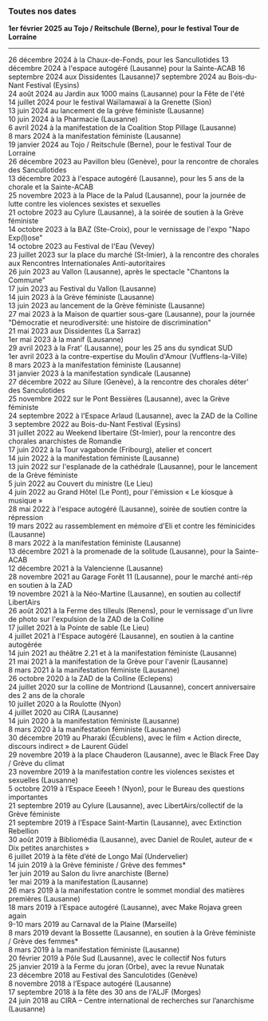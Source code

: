 ### Toutes nos dates

  
**1er février 2025 au Tojo / Reitschule (Berne), pour le festival Tour de Lorraine**


*****
26 décembre 2024 à la Chaux-de-Fonds, pour les Sancullotides
13 décembre 2024 à l'espace autogéré (Lausanne) pour la Sainte-ACAB
16 septembre 2024 aux Dissidentes (Lausanne)7 septembre 2024 au Bois-du-Nant Festival (Eysins)  
24 août 2024 au Jardin aux 1000 mains (Lausanne) pour la Fête de l'été  
14 juillet 2024 pour le festival Waïlamawaï à la Grenette (Sion)  
13 juin 2024 au lancement de la grève féministe (Lausanne)  
10 juin 2024 à la Pharmacie (Lausanne)  
6 avril 2024 à la manifestation de la Coalition Stop Pillage
(Lausanne)  
8 mars 2024 à la manifestation féministe (Lausanne)  
19 janvier 2024 au Tojo / Reitschule (Berne), pour le festival Tour de
Lorraine  
26 décembre 2023 au Pavillon bleu (Genève), pour la rencontre de
chorales des Sancullotides  
13 décembre 2023 à l'espace autogéré (Lausanne), pour les 5 ans de la
chorale et la Sainte-ACAB  
25 novembre 2023 à la Place de la Palud (Lausanne), pour la journée de
lutte contre les violences sexistes et sexuelles  
21 octobre 2023 au Cylure (Lausanne), à la soirée de soutien à la Grève
féministe  
14 octobre 2023 à la BAZ (Ste-Croix), pour le vernissage de l'expo "Napo
Exp(l)ose"  
14 octobre 2023 au Festival de l'Eau (Vevey)  
23 juillet 2023 sur la place du marché (St-Imier), à la rencontre des
chorales aux Rencontres Internationales Anti-autoritaires  
26 juin 2023 au Vallon (Lausanne), après le spectacle "Chantons la
Commune"  
17 juin 2023 au Festival du Vallon (Lausanne)  
14 juin 2023 à la Grève féministe (Lausanne)  
13 juin 2023 au lancement de la Grève féministe (Lausanne)  
27 mai 2023 à la Maison de quartier sous-gare (Lausanne), pour la
journée "Démocratie et neurodiversité: une histoire de discrimination"  
21 mai 2023 aux Dissidentes (La Sarraz)  
1er mai 2023 à la manif (Lausanne)  
29 avril 2023 à la Frat' (Lausanne), pour les 25 ans du syndicat SUD  
1er avril 2023 à la contre-expertise du Moulin d'Amour
(Vufflens-la-Ville)  
8 mars 2023 à la manifestation féministe (Lausanne)  
31 janvier 2023 à la manifestation syndicale (Lausanne)  
27 décembre 2022 au Silure (Genève), à la rencontre des chorales déter'
des Sanculotides  
25 novembre 2022 sur le Pont Bessières (Lausanne), avec la Grève
féministe  
24 septembre 2022 à l'Espace Arlaud (Lausanne), avec la ZAD de la
Colline  
3 septembre 2022 au Bois-du-Nant Festival (Eysins)  
31 juillet 2022 au Weekend libertaire (St-Imier), pour la rencontre des
chorales anarchistes de Romandie  
17 juin 2022 à la Tour vagabonde (Fribourg), atelier et concert  
14 juin 2022 à la manifestation féministe (Lausanne)  
13 juin 2022 sur l'esplanade de la cathédrale (Lausanne), pour le
lancement de la Grève féministe  
5 juin 2022 au Couvert du ministre (Le Lieu)  
4 juin 2022 au Grand Hôtel (Le Pont), pour l'émission « Le kiosque à
musique »  
28 mai 2022 à l'espace autogéré (Lausanne), soirée de soutien contre la
répression  
19 mars 2022 au rassemblement en mémoire d'Eli et contre les féminicides
(Lausanne)  
8 mars 2022 à la manifestation féministe (Lausanne)  
13 décembre 2021 à la promenade de la solitude (Lausanne), pour la
Sainte-ACAB  
12 décembre 2021 à la Valencienne (Lausanne)  
28 novembre 2021 au Garage Forêt 11 (Lausanne), pour le marché anti-rép
en soutien à la ZAD  
19 novembre 2021 à la Néo-Martine (Lausanne), en soutien au collectif
LibertAirs  
26 août 2021 à la Ferme des tilleuls (Renens), pour le vernissage d'un
livre de photo sur l'expulsion de la ZAD de la Colline  
17 juillet 2021 à la Pointe de sable (Le Lieu)  
4 juillet 2021 à l'Espace autogéré (Lausanne), en soutien à la cantine
autogérée  
14 juin 2021 au théâtre 2.21 et à la manifestation féministe
(Lausanne)  
21 mai 2021 à la manifestation de la Grève pour l'avenir (Lausanne)  
8 mars 2021 à la manifestation féministe (Lausanne)  
26 octobre 2020 à la ZAD de la Colline (Eclepens)  
24 juillet 2020 sur la colline de Montriond (Lausanne), concert
anniversaire des 2 ans de la chorale  
10 juillet 2020 à la Roulotte (Nyon)  
4 juillet 2020 au CIRA (Lausanne)  
14 juin 2020 à la manifestation féministe (Lausanne)  
8 mars 2020 à la manifestation féministe (Lausanne)  
30 décembre 2019 au Pharaki (Écublens), avec le film « Action directe,
discours indirect » de Laurent Güdel  
29 novembre 2019 à la place Chauderon (Lausanne), avec le Black Free Day
/ Grève du climat  
23 novembre 2019 à la manifestation contre les violences sexistes et
sexuelles (Lausanne)  
5 octobre 2019 à l’Espace Eeeeh ! (Nyon), pour le Bureau des questions
importantes  
21 septembre 2019 au Cylure (Lausanne), avec LibertAirs/collectif de la
Grève féministe  
21 septembre 2019 à l’Espace Saint-Martin (Lausanne), avec Extinction
Rebellion  
30 août 2019 à Bibliomédia (Lausanne), avec Daniel de Roulet, auteur de
« Dix petites anarchistes »  
6 juillet 2019 à la fête d’été de Longo Maï (Undervelier)  
14 juin 2019 à la Grève féministe / Grève des femmes*  
1er juin 2019 au Salon du livre anarchiste (Berne)  
1er mai 2019 à la manifestation (Lausanne)  
26 mars 2019 à la manifestation contre le sommet mondial des matières
premières (Lausanne)  
18 mars 2019 à l’Espace autogéré (Lausanne), avec Make Rojava green
again  
9-10 mars 2019 au Carnaval de la Plaine (Marseille)  
8 mars 2019 devant la Bossette (Lausanne), en soutien à la Grève
féministe / Grève des femmes*  
8 mars 2019 à la manifestation féministe (Lausanne)  
20 février 2019 à Pôle Sud (Lausanne), avec le collectif Nos futurs  
25 janvier 2019 à la Ferme du joran (Orbe), avec la revue Nunatak  
23 décembre 2018 au Festival des Sanculotides (Genève)  
8 novembre 2018 à l’Espace autogéré (Lausanne)  
17 septembre 2018 à la fête des 30 ans de l'ALJF (Morges)  
24 juin 2018 au CIRA – Centre international de recherches sur
l’anarchisme (Lausanne)  
  
